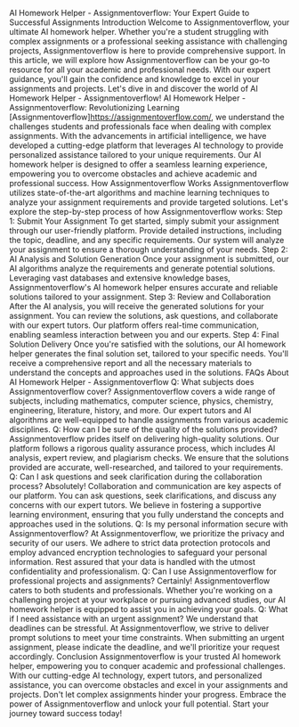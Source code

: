 AI Homework Helper - Assignmentoverflow: Your Expert Guide to Successful Assignments
Introduction
Welcome to Assignmentoverflow, your ultimate AI homework helper. Whether you're a student struggling with complex assignments or a professional seeking assistance with challenging projects, Assignmentoverflow is here to provide comprehensive support. In this article, we will explore how Assignmentoverflow can be your go-to resource for all your academic and professional needs. With our expert guidance, you'll gain the confidence and knowledge to excel in your assignments and projects. Let's dive in and discover the world of AI Homework Helper - Assignmentoverflow!
AI Homework Helper - Assignmentoverflow: Revolutionizing Learning
[Assignmentoverflow]https://assignmentoverflow.com/, we understand the challenges students and professionals face when dealing with complex assignments. With the advancements in artificial intelligence, we have developed a cutting-edge platform that leverages AI technology to provide personalized assistance tailored to your unique requirements. Our AI homework helper is designed to offer a seamless learning experience, empowering you to overcome obstacles and achieve academic and professional success.
How Assignmentoverflow Works
Assignmentoverflow utilizes state-of-the-art algorithms and machine learning techniques to analyze your assignment requirements and provide targeted solutions. Let's explore the step-by-step process of how Assignmentoverflow works:
Step 1: Submit Your Assignment
To get started, simply submit your assignment through our user-friendly platform. Provide detailed instructions, including the topic, deadline, and any specific requirements. Our system will analyze your assignment to ensure a thorough understanding of your needs.
Step 2: AI Analysis and Solution Generation
Once your assignment is submitted, our AI algorithms analyze the requirements and generate potential solutions. Leveraging vast databases and extensive knowledge bases, Assignmentoverflow's AI homework helper ensures accurate and reliable solutions tailored to your assignment.
Step 3: Review and Collaboration
After the AI analysis, you will receive the generated solutions for your assignment. You can review the solutions, ask questions, and collaborate with our expert tutors. Our platform offers real-time communication, enabling seamless interaction between you and our experts.
Step 4: Final Solution Delivery
Once you're satisfied with the solutions, our AI homework helper generates the final solution set, tailored to your specific needs. You'll receive a comprehensive report and all the necessary materials to understand the concepts and approaches used in the solutions.
FAQs About AI Homework Helper - Assignmentoverflow
Q: What subjects does Assignmentoverflow cover?
Assignmentoverflow covers a wide range of subjects, including mathematics, computer science, physics, chemistry, engineering, literature, history, and more. Our expert tutors and AI algorithms are well-equipped to handle assignments from various academic disciplines.
Q: How can I be sure of the quality of the solutions provided?
Assignmentoverflow prides itself on delivering high-quality solutions. Our platform follows a rigorous quality assurance process, which includes AI analysis, expert review, and plagiarism checks. We ensure that the solutions provided are accurate, well-researched, and tailored to your requirements.
Q: Can I ask questions and seek clarification during the collaboration process?
Absolutely! Collaboration and communication are key aspects of our platform. You can ask questions, seek clarifications, and discuss any concerns with our expert tutors. We believe in fostering a supportive learning environment, ensuring that you fully understand the concepts and approaches used in the solutions.
Q: Is my personal information secure with Assignmentoverflow?
At Assignmentoverflow, we prioritize the privacy and security of our users. We adhere to strict data protection protocols and employ advanced encryption technologies to safeguard your personal information. Rest assured that your data is handled with the utmost confidentiality and professionalism.
Q: Can I use Assignmentoverflow for professional projects and assignments?
Certainly! Assignmentoverflow caters to both students and professionals. Whether you're working on a challenging project at your workplace or pursuing advanced studies, our AI homework helper is equipped to assist you in achieving your goals.
Q: What if I need assistance with an urgent assignment?
We understand that deadlines can be stressful. At Assignmentoverflow, we strive to deliver prompt solutions to meet your time constraints. When submitting an urgent assignment, please indicate the deadline, and we'll prioritize your request accordingly.
Conclusion
Assignmentoverflow is your trusted AI homework helper, empowering you to conquer academic and professional challenges. With our cutting-edge AI technology, expert tutors, and personalized assistance, you can overcome obstacles and excel in your assignments and projects. Don't let complex assignments hinder your progress. Embrace the power of Assignmentoverflow and unlock your full potential. Start your journey toward success today!
